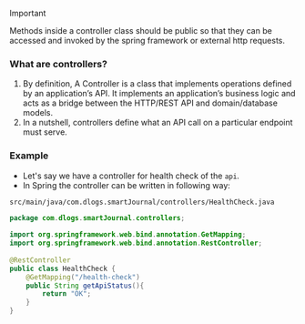 
>[!IMPORTANT]
>Methods inside a controller class should be public so that they can be accessed and invoked by the spring framework or external http requests.

### What are controllers?

1. By definition, A Controller is a class that implements operations defined by an application’s API. It implements an application’s business logic and acts as a bridge between the HTTP/REST API and domain/database models. 
2. In a nutshell, controllers define what an API call on a particular endpoint must serve.

### Example

- Let's say we have a controller for health check of the `api`. 
- In Spring the controller can be written in following way:


`src/main/java/com.dlogs.smartJournal/controllers/HealthCheck.java`

```java
package com.dlogs.smartJournal.controllers;  
  
import org.springframework.web.bind.annotation.GetMapping;  
import org.springframework.web.bind.annotation.RestController;  
  
@RestController  
public class HealthCheck {  
    @GetMapping("/health-check")  
    public String getApiStatus(){  
        return "OK";  
    }  
}
```